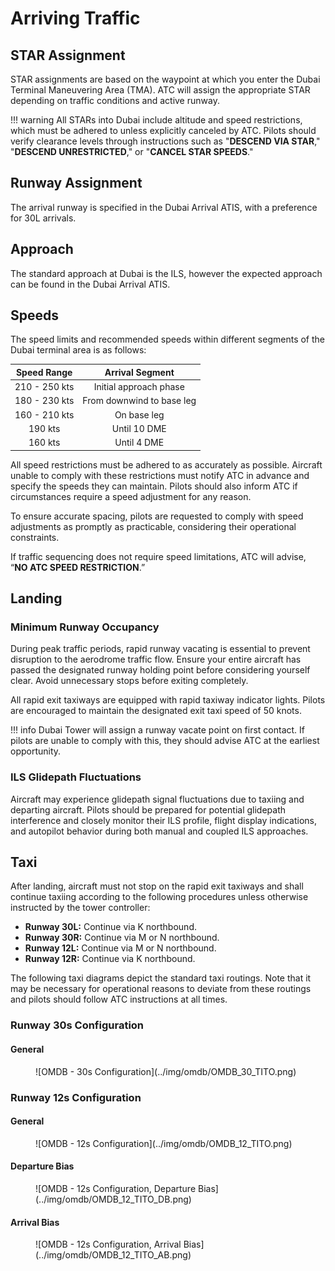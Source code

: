 # Arriving Traffic
## STAR Assignment
STAR assignments are based on the waypoint at which you enter the Dubai Terminal Maneuvering Area (TMA). ATC will assign the appropriate STAR depending on traffic conditions and active runway.

!!! warning
    All STARs into Dubai include altitude and speed restrictions, which must be adhered to unless explicitly canceled by ATC. Pilots should verify clearance levels through instructions such as "**DESCEND VIA STAR**," "**DESCEND UNRESTRICTED**," or "**CANCEL STAR SPEEDS**."

## Runway Assignment
The arrival runway is specified in the Dubai Arrival ATIS, with a preference for 30L arrivals.

## Approach
The standard approach at Dubai is the ILS, however the expected approach can be found in the Dubai Arrival ATIS.

## Speeds
The speed limits and recommended speeds within different segments of the Dubai terminal area is as follows:

|  Speed Range  |              Arrival Segment              |
|:-------------:|:-----------------------------------------:|
| 210 - 250 kts |           Initial approach phase          |
| 180 - 230 kts |         From downwind to base leg         |
| 160 - 210 kts |                 On base leg               |
|    190 kts    |                Until 10 DME               |
|    160 kts    |                Until 4 DME                |

All speed restrictions must be adhered to as accurately as possible. Aircraft unable to comply with these restrictions must notify ATC in advance and specify the speeds they can maintain. Pilots should also inform ATC if circumstances require a speed adjustment for any reason.  

To ensure accurate spacing, pilots are requested to comply with speed adjustments as promptly as practicable, considering their operational constraints.  

If traffic sequencing does not require speed limitations, ATC will advise, “**NO ATC SPEED RESTRICTION**.”  

## Landing
### Minimum Runway Occupancy
During peak traffic periods, rapid runway vacating is essential to prevent disruption to the aerodrome traffic flow. Ensure your entire aircraft has passed the designated runway holding point before considering yourself clear. Avoid unnecessary stops before exiting completely.

All rapid exit taxiways are equipped with rapid taxiway indicator lights. Pilots are encouraged to maintain the designated exit taxi speed of 50 knots.

!!! info
    Dubai Tower will assign a runway vacate point on first contact. If pilots are unable to comply with this, they should advise ATC at the earliest opportunity.

### ILS Glidepath Fluctuations
Aircraft may experience glidepath signal fluctuations due to taxiing and departing aircraft. Pilots should be prepared for potential glidepath interference and closely monitor their ILS profile, flight display indications, and autopilot behavior during both manual and coupled ILS approaches.

## Taxi
After landing, aircraft must not stop on the rapid exit taxiways and shall continue taxiing according to the following procedures unless otherwise instructed by the tower controller:  

- **Runway 30L:** Continue via K northbound.  
- **Runway 30R:** Continue via M or N northbound.  
- **Runway 12L:** Continue via M or N northbound.
- **Runway 12R:** Continue via K northbound.

The following taxi diagrams depict the standard taxi routings. Note that it may be necessary for operational reasons to deviate from these routings and pilots should follow ATC instructions at all times.

### Runway 30s Configuration
#### General
<figure markdown>
![OMDB - 30s Configuration](../img/omdb/OMDB_30_TITO.png)
</figure>

### Runway 12s Configuration
#### General
<figure markdown>
![OMDB - 12s Configuration](../img/omdb/OMDB_12_TITO.png)
</figure>

#### Departure Bias
<figure markdown>
![OMDB - 12s Configuration, Departure Bias](../img/omdb/OMDB_12_TITO_DB.png)
</figure>

#### Arrival Bias
<figure markdown>
![OMDB - 12s Configuration, Arrival Bias](../img/omdb/OMDB_12_TITO_AB.png)
</figure>

